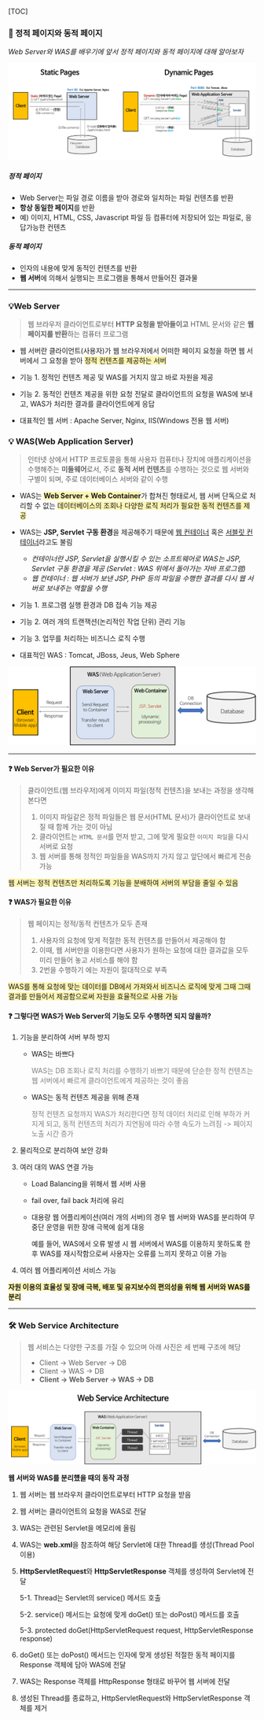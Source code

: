 [TOC]



### 📌 정적 페이지와 동적 페이지

*Web Server와 WAS를 배우기에 앞서 정적 페이지와 동적 페이지에 대해 알아보자*

![static_vs_dynamic](./CS_Images/static_vs_dynamic.png)

##### 정적 페이지

* Web Server는 파일 경로 이름을 받아 경로와 일치하는 파일 컨텐츠를 반환
* **항상 동일한 페이지**를 반환
* 예) 이미지, HTML, CSS, Javascript 파일 등 컴퓨터에 저장되어 있는 파일로, 응답가능한 컨텐츠

##### 동적 페이지

* 인자의 내용에 맞게 동적인 컨텐츠를 반환
* **웹 서버**에 의해서 실행되는 프로그램을 통해서 만들어진 결과물



---

### 💡Web Server

> 웹 브라우저 클라이언트로부터 **HTTP 요청을 받아들이고** HTML 문서와 같은 **웹 페이지를 반환**하는 컴퓨터 프로그램

* 웹 서버란 클라이언트(사용자)가 웹 브라우저에서 어떠한 페이지 요청을 하면 웹 서버에서 그 요청을 받아 <span style="background-color : #fff5b1">정적 컨텐츠를 제공하는 서버</span>

* 기능 1. 정적인 컨텐츠 제공 및 WAS를 거치지 않고 바로 자원을 제공
* 기능 2. 동적인 컨텐츠 제공을 위한 요청 전달로 클라이언트의 요청을 WAS에 보내고, WAS가 처리한 결과를 클라이언트에게 응답

* 대표적인 웹 서버 : Apache Server, Nginx, IIS(Windows 전용 웹 서버) 



### 💡 WAS(Web Application Server)

> 인터넷 상에서 HTTP 프로토콜을 통해 사용자 컴퓨터나 장치에 애플리케이션을 수행해주는 **미들웨어**로서, 주로 **동적 서버 컨텐츠**를 수행하는 것으로 웹 서버와 구별이 되며, 주로 데이터베이스 서버와 같이 수행

* WAS는 <span style="background-color : #fff5b1">**Web Server + Web Container**</span>가 합쳐진 형태로서, 웹 서버 단독으로 처리할 수 없는 <span style="background-color : #fff5b1">데이터베이스의 조회나 다양한 로직 처리가 필요한 동적 컨텐츠를 제공</span>
* WAS는 **JSP, Servlet 구동 환경**을 제공해주기 때문에 <u>웹 컨테이너</u> 혹은 <u>서블릿 컨테이너</u>라고도 불림
  * *컨테이너란 JSP, Servlet을 실행시킬 수 있는 소프트웨어로 WAS는 JSP, Servlet 구동 환경을 제공* *(Servlet : WAS 위에서 돌아가는 자바 프로그램)*
  * *웹 컨테이너 : 웹 서버가 보낸 JSP, PHP 등의 파일을 수행한 결과를 다시 웹 서버로 보내주는 역할을 수행*
* 기능 1. 프로그램 실행 환경과 DB 접속 기능 제공
* 기능 2. 여러 개의 트랜잭션(논리적인 작업 단위) 관리 기능
* 기능 3. 업무를 처리하는 비즈니스 로직 수행

* 대표적인 WAS : Tomcat, JBoss, Jeus, Web Sphere 



![webserver_was](./CS_Images/webserver_was.png)



---

#### ❓ Web Server가 필요한 이유

> 클라이언트(웹 브라우저)에게 이미지 파일(정적 컨텐츠)을 보내는 과정을 생각해본다면
>
> 1. 이미지 파일같은 정적 파일들은 웹 문서(HTML 문서)가 클라이언트로 보내질 때 함께 가는 것이 아님
> 2. 클라이언트는 `HTML 문서`를 먼저 받고, 그에 맞게 필요한 `이미지 파일`을 다시 서버로 요청
> 3. 웹 서버를 통해 정적인 파일들을 WAS까지 가지 않고 앞단에서 빠르게 전송 가능

<span style="background-color : #fff5b1">웹 서버는 정적 컨텐츠만 처리하도록 기능을 분배하여 서버의 부담을 줄일 수 있음</span>



#### ❓ WAS가 필요한 이유

> 웹 페이지는 정적/동적 컨텐츠가 모두 존재
>
> 1. 사용자의 요청에 맞게 적절한 동적 컨텐츠를 만들어서 제공해야 함
> 2. 이때, 웹 서버만을 이용한다면 사용자가 원하는 요청에 대한 결과값을 모두 미리 만들어 놓고 서비스를 해야 함
> 3. 2번을 수행하기 에는 자원이 절대적으로 부족

<span style="background-color : #fff5b1">WAS를 통해 요청에 맞는 데이터를 DB에서 가져와서 비즈니스 로직에 맞게 그때 그때 결과를 만들어서 제공함으로써 자원을 효율적으로 사용 가능</span>



#### ❓ 그렇다면 WAS가 Web Server의 기능도 모두 수행하면 되지 않을까?

1. 기능을 분리하여 서버 부하 방지

   * WAS는 바쁘다

     <span style="color:gray">WAS는 DB 조회나 로직 처리를 수행하기 바쁘기 때문에 단순한 정적 컨텐츠는 웹 서버에서 빠르게 클라이언트에게 제공하는 것이 좋음</span>

   * WAS는 동적 컨텐츠 제공을 위해 존재

     <span style="color:gray">정적 컨텐츠 요청까지 WAS가 처리한다면 정적 데이터 처리로 인해 부하가 커지게 되고, 동적 컨텐츠의 처리가 지연됨에 따라 수행 속도가 느려짐 -> 페이지 노출 시간 증가</span> 

2. 물리적으로 분리하여 보안 강화

3. 여러 대의 WAS 연결 가능

   * Load Balancing을 위해서 웹 서버 사용

   * fail over, fail back 처리에 유리

   * 대용량 웹 어플리케이션(여러 개의 서버)의 경우 웹 서버와 WAS를 분리하여 무중단 운영을 위한 장애 극복에 쉽게 대응

     예를 들어, WAS에서 오류 발생 시 웹 서버에서 WAS를 이용하지 못하도록 한 후 WAS를 재시작함으로써 사용자는 오류를 느끼지 못하고 이용 가능

4. 여러 웹 어플리케이션 서비스 가능

**<span style="background-color : #fff5b1">자원 이용의 효율성 및 장애 극복, 배포 및 유지보수의 편의성을 위해 웹 서버와 WAS를 분리</span>**



---

### 🛠 Web Service Architecture

> 웹 서비스는 다양한 구조를 가질 수 있으며 아래 사진은 세 번째 구조에 해당
>
> * Client -> Web Server -> DB
> * Client -> WAS -> DB
> * **Client -> Web Server -> WAS -> DB**

![web_service_arch](./CS_Images/web_service_arch.png)

**웹 서버와 WAS를 분리헀을 때의 동작 과정**

1. 웹 서버는 웹 브라우저 클라이언트로부터 HTTP 요청을 받음

2. 웹 서버는 클라이언트의 요청을 WAS로 전달

3. WAS는 관련된 Servlet을 메모리에 올림

4. WAS는 **web.xml**을 참조하여 해당 Servlet에 대한 Thread를 생성(Thread Pool 이용)

5. **HttpServletRequest**와 **HttpServletResponse** 객체를 생성하여 Servlet에 전달

   5-1. Thread는 Servlet의 service() 메서드 호출

   5-2. service() 메서드는 요청에 맞게 doGet() 또는 doPost() 메서드를 호출

   5-3. protected doGet(HttpServletRequest request, HttpServletResponse response)

6. doGet() 또는 doPost() 메서드는 인자에 맞게 생성된 적절한 동적 페이지를 Response 객체에 담아 WAS에 전달
7. WAS는 Response 객체를 HttpResponse 형태로 바꾸어 웹 서버에 전달
8. 생성된 Thread를 종료하고, HttpServletRequest와 HttpServletResponse 객체를 제거

